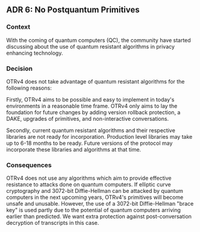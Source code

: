 ## ADR 6: No Postquantum Primitives

### Context

With the coming of quantum computers (QC), the community have started discussing
about the use of quantum resistant algorithms in privacy enhancing technology.

### Decision

OTRv4 does not take advantage of quantum resistant algorithms for the following
reasons:

Firstly, OTRv4 aims to be possible and easy to implement in today's environments
in a reasonable time frame. OTRv4 only aims to lay the foundation for future
changes by adding version rollback protection, a DAKE, upgrades of primitives,
and non-interactive conversations.

Secondly, current quantum resistant algorithms and their respective libraries
are not ready for incorporation. Production level libraries may take up to 6-18
months to be ready. Future versions of the protocol may incorporate these
libraries and algorithms at that time.

### Consequences

OTRv4 does not use any algorithms which aim to provide effective resistance to
attacks done on quantum computers. If elliptic curve cryptography and 3072-bit
Diffie-Hellman can be attacked by quantum computers in the next upcoming years,
OTRv4's primitives will become unsafe and unusable. However, the use of a
3072-bit Diffie-Hellman "brace key" is used partly due to the potential of
quantum computers arriving earlier than predicted. We want extra protection
against post-conversation decryption of transcripts in this case.
